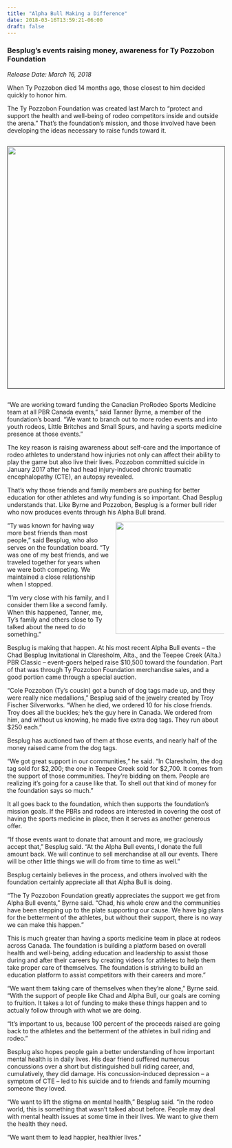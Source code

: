 ```yaml
---
title: "Alpha Bull Making a Difference"
date: 2018-03-16T13:59:21-06:00
draft: false
---
```


### Besplug’s events raising money, awareness for Ty Pozzobon Foundation

*Release Date: March 16, 2018*

When Ty Pozzobon died 14 months ago, those closest to him decided quickly to honor him.

The Ty Pozzobon Foundation was created last March to “protect and support the health and well-being of rodeo competitors inside and outside the arena.” That’s the foundation’s mission, and those involved have been developing the ideas necessary to raise funds toward it.

<img src="../ty-pozzobon-foundation.jpg" style="margin: 2em auto; width:560px; max-width: 100%;display: block;border: 1px solid #444;">


“We are working toward funding the Canadian ProRodeo Sports Medicine team at all PBR Canada events,” said Tanner Byrne, a member of the foundation’s board. “We want to branch out to more rodeo events and into youth rodeos, Little Britches and Small Spurs, and having a sports medicine presence at those events.”

The key reason is raising awareness about self-care and the importance of rodeo athletes to understand how injuries not only can affect their ability to play the game but also live their lives. Pozzobon committed suicide in January 2017 after he had head injury-induced chronic traumatic encephalopathy (CTE), an autopsy revealed.

That’s why those friends and family members are pushing for better education for other athletes and why funding is so important. Chad Besplug understands that. Like Byrne and Pozzobon, Besplug is a former bull rider who now produces events through his Alpha Bull brand.

<img src="../alphabullevents-logo.jpg" style="float: right; width:260px; max-width:50%; margin-left: 1em;">

“Ty was known for having way more best friends than most people,” said Besplug, who also serves on the foundation board. “Ty was one of my best friends, and we traveled together for years when we were both competing. We maintained a close relationship when I stopped.

“I’m very close with his family, and I consider them like a second family. When this happened, Tanner, me, Ty’s family and others close to Ty talked about the need to do something.”

Besplug is making that happen. At his most recent Alpha Bull events – the Chad Besplug Invitational in Claresholm, Alta., and the Teepee Creek (Alta.) PBR Classic – event-goers helped raise $10,500 toward the foundation. Part of that was through Ty Pozzobon Foundation merchandise sales, and a good portion came through a special auction.

“Cole Pozzobon (Ty’s cousin) got a bunch of dog tags made up, and they were really nice medallions,” Besplug said of the jewelry created by Troy Fischer Silverworks. “When he died, we ordered 10 for his close friends. Troy does all the buckles; he’s the guy here in Canada. We ordered from him, and without us knowing, he made five extra dog tags. They run about $250 each.”

Besplug has auctioned two of them at those events, and nearly half of the money raised came from the dog tags.

“We got great support in our communities,” he said. “In Claresholm, the dog tag sold for $2,200; the one in Teepee Creek sold for $2,700. It comes from the support of those communities. They’re bidding on them. People are realizing it’s going for a cause like that. To shell out that kind of money for the foundation says so much.”

It all goes back to the foundation, which then supports the foundation’s mission goals. If the PBRs and rodeos are interested in covering the cost of having the sports medicine in place, then it serves as another generous offer.

“If those events want to donate that amount and more, we graciously accept that,” Besplug said. “At the Alpha Bull events, I donate the full amount back. We will continue to sell merchandise at all our events. There will be other little things we will do from time to time as well.”

Besplug certainly believes in the process, and others involved with the foundation certainly appreciate all that Alpha Bull is doing.

“The Ty Pozzobon Foundation greatly appreciates the support we get from Alpha Bull events,” Byrne said. “Chad, his whole crew and the communities have been stepping up to the plate supporting our cause. We have big plans for the betterment of the athletes, but without their support, there is no way we can make this happen.”

This is much greater than having a sports medicine team in place at rodeos across Canada. The foundation is building a platform based on overall health and well-being, adding education and leadership to assist those during and after their careers by creating videos for athletes to help them take proper care of themselves. The foundation is striving to build an education platform to assist competitors with their careers and more.”

“We want them taking care of themselves when they’re alone,” Byrne said. “With the support of people like Chad and Alpha Bull, our goals are coming to fruition. It takes a lot of funding to make these things happen and to actually follow through with what we are doing.

“It’s important to us, because 100 percent of the proceeds raised are going back to the athletes and the betterment of the athletes in bull riding and rodeo.”

Besplug also hopes people gain a better understanding of how important mental health is in daily lives. His dear friend suffered numerous concussions over a short but distinguished bull riding career, and, cumulatively, they did damage. His concussion-induced depression – a symptom of CTE – led to his suicide and to friends and family mourning someone they loved.

“We want to lift the stigma on mental health,” Besplug said. “In the rodeo world, this is something that wasn’t talked about before. People may deal with mental health issues at some time in their lives. We want to give them the health they need.

“We want them to lead happier, healthier lives.”


